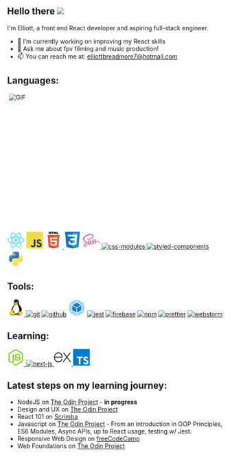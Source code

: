 ## Hello there <img src="https://user-images.githubusercontent.com/32166124/143334251-caabdbfe-f917-4cc2-aadc-ccfaceddbaed.gif" width="30"/>

I'm Elliott, a front end React developer and aspiring full-stack engineer.

- 🔭 I’m currently working on improving my React skills
- 💬 Ask me about fpv filming and music production!
- 📫 You can reach me at: elliottbreadmore7@hotmail.com

## Languages:  

<img align="right" alt="GIF" src="https://user-images.githubusercontent.com/32166124/143375821-fd2e2f99-406f-4f24-b575-792f0ec1ddd0.gif" width="500" height="320" />

<!-- React --><a href="https://reactjs.org/" target="_blank"> <img src="https://raw.githubusercontent.com/devicons/devicon/master/icons/react/react-original.svg" alt="react" width="40" height="40"/></a>
<!-- JS --><a href="https://developer.mozilla.org/en-US/docs/Web/JavaScript" target="_blank"><img src="https://raw.githubusercontent.com/devicons/devicon/master/icons/javascript/javascript-original.svg" alt="javascript" width="40" height="40"/></a>
<!--  HTML --><a href="https://www.w3.org/html/" target="_blank"> <img src="https://raw.githubusercontent.com/devicons/devicon/master/icons/html5/html5-original-wordmark.svg" alt="html5" width="40" height="40"/> </a>
<!--  CSS --><a href="https://www.w3schools.com/css/" target="_blank"> <img src="https://raw.githubusercontent.com/devicons/devicon/master/icons/css3/css3-original.svg" alt="css3" width="40" height="40"/></a>
<!-- SASS --><a href="https://sass-lang.com" target="_blank"> <img src="https://raw.githubusercontent.com/devicons/devicon/master/icons/sass/sass-original.svg" alt="sass" width="40" height="40"/> </a>
<!-- CSS Modules --><a href="https://github.com/css-modules/css-modules" target="_blank"> <img src="https://user-images.githubusercontent.com/32166124/143819987-633162c0-6916-4347-b97d-c509cdc2f557.png" alt="css-modules" width="40" height="40"/> </a>
<!-- Styled Components --><a href="https://styled-components.com/" target="_blank"> <img src="https://cdn-media-1.freecodecamp.org/images/1*p1TndLk3UsGPBsM7qHPZIw.png" alt="styled-components" width="40" height="40"/> </a>
<!-- Pyhton   --><a href="https://www.python.org" target="_blank"> <img src="https://raw.githubusercontent.com/devicons/devicon/master/icons/python/python-original.svg" alt="python" width="40" height="40"/> </a>
    
## Tools:
<!-- Linux --><a href="https://www.linux.org/" rel="nofollow"> <img src="https://raw.githubusercontent.com/devicons/devicon/master/icons/linux/linux-original.svg" alt="linux" width="40" height="40"> </a>
<!-- Git --><a href="https://git-scm.com/" target="_blank"> <img src="https://www.vectorlogo.zone/logos/git-scm/git-scm-icon.svg" alt="git" width="40" height="40"/></a>
<!-- GitHub --><a href="https://github.com/" target="_blank"> <img src="https://user-images.githubusercontent.com/32166124/143374047-f9e6e36e-a5d6-4f0c-971d-741238d25eb7.png" alt="github" width="40" height="40"/></a>
<!-- Webpack --><a href="https://webpack.js.org" target="_blank"> <img src="https://raw.githubusercontent.com/devicons/devicon/master/icons/webpack/webpack-original.svg" alt="webpack" width="40" height="40"/></a> 
<!-- Jest --><a href="https://jestjs.io" target="_blank"><img src="https://www.vectorlogo.zone/logos/jestjsio/jestjsio-icon.svg" alt="jest" width="40" height="40"/></a>
<!-- Firebase --><a href="https://firebase.google.com/" target="_blank"> <img src="https://www.vectorlogo.zone/logos/firebase/firebase-icon.svg" alt="firebase" width="40" height="40"/></a>
<!-- NPM --><a href="https://www.npmjs.com/" target="_blank"> <img src="https://user-images.githubusercontent.com/32166124/143374951-4a2d4e2a-2fd1-498c-a289-dca4a7f97872.png" alt="npm" width="40" height="40"/></a>
<!-- Prettier --><a href="https://prettier.io/" target="_blank"> <img src="https://user-images.githubusercontent.com/32166124/143374466-d4bddda0-02fe-410f-bbc7-0c7d5c13a136.png" alt="prettier" width="40" height="40"/></a>
<!-- Webstorm --><a href="https://www.jetbrains.com/webstorm/" target="_blank"> <img src="https://user-images.githubusercontent.com/32166124/143374542-6a6c6af7-5554-424a-a630-8d9f67206d04.png" alt="webstorm" width="40" height="40"/></a>

  
  
## Learning:
<!-- Node JS --><a href="https://nodejs.org" target="_blank"><img src="https://raw.githubusercontent.com/devicons/devicon/master/icons/nodejs/nodejs-original.svg" alt="nodejs" width="40" height="40"/> </a>
<!-- Next JS --><a href="https://nextjs.org/" target="_blank"><img src="https://cdn.worldvectorlogo.com/logos/nextjs-3.svg" alt="next-js" width="40" height="40"/> </a>
<!-- ExpressJS --><a href="https://expressjs.com" target="_blank"><img src="https://raw.githubusercontent.com/devicons/devicon/master/icons/express/express-original.svg" alt="express" width="40" height="40"/> </a> 
<!-- TypeScript --><a href="https://www.typescriptlang.org/" target="_blank"><img src="https://raw.githubusercontent.com/devicons/devicon/master/icons/typescript/typescript-original.svg" alt="typescript" width="40" height="40"/> </a> 


## Latest steps on my learning journey:
- NodeJS on [The Odin Project](https://theodinproject.com/courses/nodejs) - **in progress**
- Design and UX on [The Odin Project](https://theodinproject.com/courses/html-and-css#design-and-ux)
- React 101 on [Scrimba](https://scrimba.com/learn/learnreact)
- Javascript on [The Odin Project](https://theodinproject.com/courses/javascript) - From an introduction in OOP Principles, ES6 Modules, Async APIs, up to React usage, testing w/ Jest.
- Responsive Web Design on [freeCodeCamp](https://www.freecodecamp.org/learn/)
- Web Foundations on [The Odin Project](https://theodinproject.com/paths/foundations)
